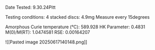 Date Tested:  9.30.24Pitt

Testing conditions:
4 stacked discs: 4.9mg
Measure every 15degrees

Amorphous Curie temperature (°C): 589.928
HK Parameter: 0.4831
M(0)/M(RT): 1.0474581
RSE: 0.00164207 

![[Pasted image 20250617140148.png]]






